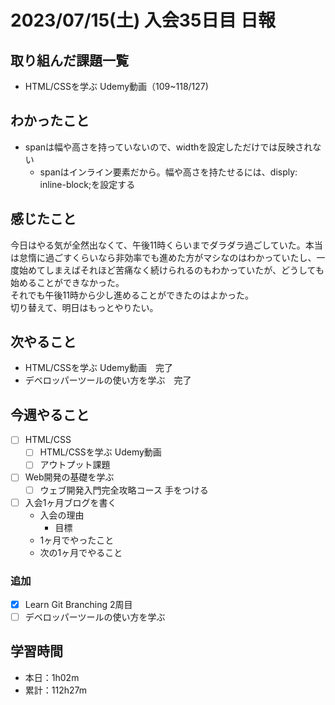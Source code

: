 # 2023/07/15(土) 入会35日目 日報

## 取り組んだ課題一覧

- HTML/CSSを学ぶ Udemy動画（109~118/127)

## わかったこと

- spanは幅や高さを持っていないので、widthを設定しただけでは反映されない
  - spanはインライン要素だから。幅や高さを持たせるには、disply: inline-block;を設定する

## 感じたこと

今日はやる気が全然出なくて、午後11時くらいまでダラダラ過ごしていた。本当は怠惰に過ごすくらいなら非効率でも進めた方がマシなのはわかっていたし、一度始めてしまえばそれほど苦痛なく続けられるのもわかっていたが、どうしても始めることができなかった。  
それでも午後11時から少し進めることができたのはよかった。  
切り替えて、明日はもっとやりたい。

## 次やること

- HTML/CSSを学ぶ Udemy動画　完了
- デベロッパーツールの使い方を学ぶ　完了

## 今週やること

- [ ] HTML/CSS
  - [ ] HTML/CSSを学ぶ Udemy動画
  - [ ] アウトプット課題
- [ ] Web開発の基礎を学ぶ
  - [ ] ウェブ開発入門完全攻略コース 手をつける
- [ ] 入会1ヶ月ブログを書く
  - 入会の理由
    - 目標
  - 1ヶ月でやったこと
  - 次の1ヶ月でやること

### 追加

- [x] Learn Git Branching 2周目
- [ ] デベロッパーツールの使い方を学ぶ

## 学習時間

- 本日：1h02m
- 累計：112h27m
